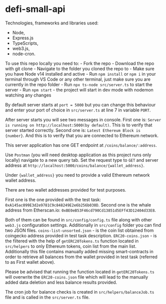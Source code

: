 # defi-small-api

Technologies, frameworks and libraries used:
- Node,
- Express.js
- TypeScripts,
- web3.js,
- node-cron.

To use this repo locally you need to:
    - Fork the repo
    - Download the repo with git clone
    - Navigate to the folder you cloned the repo to
    - Make sure you have Node v14 installed and active
    - Run `npm install` or `npm i` in your terminal through VS Code or any other terminal, just make sure you are currently in the repo folder
    - Run `npx ts-node src/server.ts` to start the server
    - Run `npm start` - the project will start in dev mode with nodemon watching any changes

By default server starts at `port = 5000` but you can change this behaviour and enter your port of choice in `src/server.ts` at line 7 in variable `PORT`.

After server starts you will see two messages in console. First one is: `Server is running on http://localhost:5000(by default)`. This is to verify that server started correctly.
Second one is: `Latest Ethereum Block is {number}`. And this is to verify that you are connected to Ethereum network.

This server application has one GET endpoint at `/coins/balance/:address`.

Use `Postman` (you will need desktop application as this project runs only locally) navigate to a new query tab. Set the request type to `GET` and server address at `http://localhost:5000/coins/balance/{wallet_address}`.

Under `{wallet_address}` you need to provide a valid Ethereum network wallet address.

There are two wallet addresses provided for test purposes.

First one is the one provided with the test task: `0xA145ac099E3d2e9781C9c848249E2e6b256b030D`.
Second one is the whale address from Etherscan.io:
`0xBE0eB53F46cd790Cd13851d5EFf43D12404d33E8`.

Both of them can be found in `src/config/config.ts` file along with other `web3.js` configuration settings. Additionally in `src/config` folder you can find two JSON files.
`coins-list-unsorted.json` - is the coin list obtained from coingecko address provided in test task description.
`ERC20-coins.json` - is the filtered with the help of `getERC20Tokens.ts` function located in `src/helpers` to only Ethereum tokens, coin list from the main list. Additionally this file contains manually added missing smart-contracts in order to retrieve all balances from the wallet provided in test task (referred to as First wallet above).

Please be advised that running the function located in `getERC20Tokens.ts` will overwrite the `ERC20-coins.json` file which will lead to the manually added data deletion and less balance results provided.

The cron job for balance checks is created in `src/helpers/balanceJob.ts` file and is called in the `src/server.ts` file.
